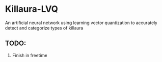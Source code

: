 # Killaura-LVQ
An artificial neural network using learning vector quantization to accurately detect and categorize types of killaura

## TODO:
1. Finish in freetime
